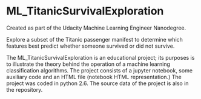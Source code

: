 # ML_TitanicSurvivalExploration
Created as part of the Udacity Machine Learning Engineer Nanodegree.

Explore a subset of the Titanic passenger manifest to determine which features best predict whether someone survived or did not survive.

The ML_TitanicSurvivalExploration is an educational project; its purposes is to illustrate the theory behind the operation of a machine learning classification algorithms.
The project consists of a jupyter notebook, some auxiliary code and an HTML file (notebook HTML representation.)
The project was coded in python 2.6.
The source data of the project is also in the repository.
